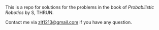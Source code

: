 This is a repo for solutions for the problems in the book of *Probabilistic Robotics* by S, THRUN.

Contact me via zlt1213@gmail.com if you have any question. 

